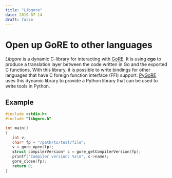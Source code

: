 ```yaml
---
title: "Libgore"
date: 2019-07-14
draft: false
---
```

# Open up GoRE to other languages

*Libgore* is a dynamic C-library for interacting with [GoRE](/gore). It is
using **cgo** to produce a translation layer between the code written in Go and
the exported C functions. With this library, it is possible to write bindings
for other languages that have C foreign function interface (FFI) support.
[PyGoRE](/pygore) uses this dynamic library to provide a Python library that
can be used to write tools in Python.

## Example

```c
#include <stdio.h>
#include "libgore.h"

int main()
{
   int v;
   char* fp = "/path/to/test/file";
   v = gore_open(fp);
   struct compilerVersion* c = gore_getCompilerVersion(fp);
   printf("Compiler version: %s\n", c->name);
   gore_close(fp);
   return 0;
}
```
